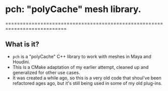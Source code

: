 # pch: "polyCache" mesh library.
===========================================================================

## What is it?

  - `pch` is a "polyCache" C++ library to work with meshes in Maya and Houdini.
  - This is a CMake adaptation of my earlier attempt, cleaned up and generalized for other use cases.
  - It was created a while ago, so this is a very old code that shoul've been refactored ages ago,
    but it's still being used in some of my old plug-ins.
